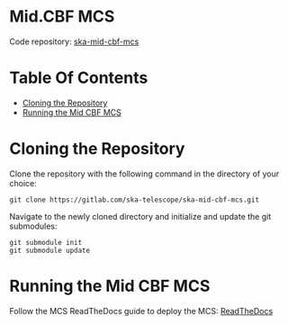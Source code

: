 # Mid.CBF MCS

Code repository: [ska-mid-cbf-mcs](https://gitlab.com/ska-telescope/ska-mid-cbf-mcs)

# Table Of Contents
* [Cloning the Repository](#cloning-the-repository)
* [Running the Mid CBF MCS](#running-the-mid-cbf-mcs)

# Cloning the Repository

Clone the repository with the following command in the directory of your choice:
```
git clone https://gitlab.com/ska-telescope/ska-mid-cbf-mcs.git
```
Navigate to the newly cloned directory and initialize and update the git submodules:
```
git submodule init
git submodule update
```

# Running the Mid CBF MCS

Follow the MCS ReadTheDocs guide to deploy the MCS:
[ReadTheDocs](https://https://developer.skao.int/projects/ska-mid-cbf-mcs/en/latest/guide/developer/getting_started/index.html)
